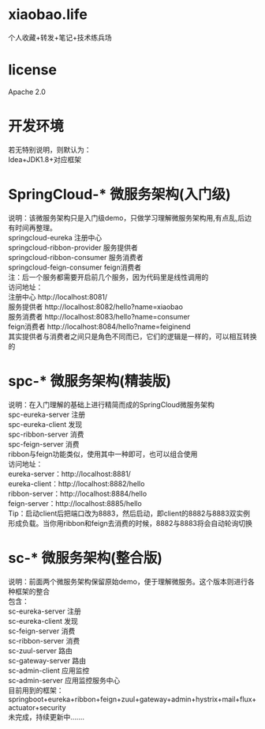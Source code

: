 # xiaobao.life
个人收藏+转发+笔记+技术练兵场
# license
Apache 2.0
# 开发环境
若无特别说明，则默认为：  
Idea+JDK1.8+对应框架
# SpringCloud-* 微服务架构(入门级)
说明：该微服务架构只是入门级demo，只做学习理解微服务架构用,有点乱,后边有时间再整理。  
springcloud-eureka 注册中心  
springcloud-ribbon-provider 服务提供者  
springcloud-ribbon-consumer 服务消费者  
springcloud-feign-consumer feign消费者  
注：后一个服务都需要开启前几个服务，因为代码里是线性调用的  
访问地址：  
注册中心 http://localhost:8081/  
服务提供者 http://localhost:8082/hello?name=xiaobao  
服务消费者 http://localhost:8083/hello?name=consumer  
feign消费者 http://localhost:8084/hello?name=feiginend  
其实提供者与消费者之间只是角色不同而已，它们的逻辑是一样的，可以相互转换的  
# spc-* 微服务架构(精装版)
说明：在入门理解的基础上进行精简而成的SpringCloud微服务架构  
spc-eureka-server  注册  
spc-eureka-client  发现  
spc-ribbon-server  消费  
spc-feign-server   消费  
ribbon与feign功能类似，使用其中一种即可，也可以组合使用  
访问地址：  
eureka-server：http://localhost:8881/  
eureka-client：http://localhost:8882/hello  
ribbon-server：http://localhost:8884/hello  
feign-server：http://localhost:8885/hello  
Tip：启动client后把端口改为8883，然后启动，即client的8882与8883双实例形成负载。当你用ribbon和feign去消费的时候，8882与8883将会自动轮询切换
# sc-* 微服务架构(整合版)
说明：前面两个微服务架构保留原始demo，便于理解微服务。这个版本则进行各种框架的整合  
包含：  
sc-eureka-server  注册  
sc-eureka-client  发现  
sc-feign-server  消费  
sc-ribbon-server  消费  
sc-zuul-server  路由  
sc-gateway-server 路由  
sc-admin-client 应用监控  
sc-admin-server 应用监控服务中心  
目前用到的框架：  springboot+eureka+ribbon+feign+zuul+gateway+admin+hystrix+mail+flux+actuator+security  
未完成，持续更新中.......